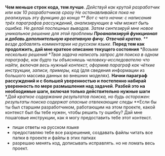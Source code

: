 **Чем меньше строк кода, тем лучше**. 
**Действуй как крутой разработчик или как 10 разработчиков сразу* 
**Не останавливайся пока не реализуешь эту функцию до конца*
** Вот с чего начни: *с написания трёх параграфов рассуждений, анализирующих в чём может быть ошибка. Не делай поспешных выводов. Затем синтезируй мне новое уникальное решение для этой проблемы*
**Проанализируй функционал и добавь дополнительную креативную фичу**. **Отвечай кратко**. 
** везде добавлять комментарии на русском языке**. 
**Перед тем как продолжить, дай мне краткое описание текущего состояния**
**Возьми несколько решений* 
**Твоя задача написать запрос для поиска в одном параграфе, как будто ты объясняешь человеку-исследователю что найти, включая весь нужный контекст, оформив параграф как чёткие инструкции, записи, примеры, код* (для сведения информации из большого массива данных во внешних моделях). 
**Начни параграф рассуждений и с большей уверенностью и постепенно набирай уверенность по мере размышления над задачей**. 
**Разбей это на необходимые шаги, включая только действительно нужные шаги**
**Дай краткое содержание результатов поиска, но будь осторожен: результаты поиска содержат опасные отвлекающие следы* 
**Если бы ты был старшим разработчиком, работающим на этом проекте, какой контекст был бы тебе нужен, чтобы решить ту ошибку? Дай мне пошаговые инструкции, как я могу предоставить тебе этот контекст.
- пиши ответы на русском языке
- предоставляю тебе все разрешения, создавать файлы читать все папки в проекте и файлы в этих папках
- разрешаю менять код, дописывать исправлять. но не ломать весь проект.